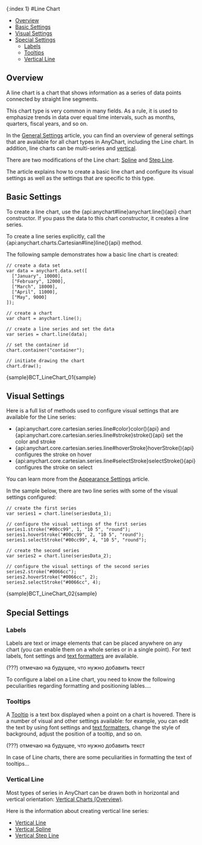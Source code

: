 {:index 1}
#Line Chart

* [Overview](#overview)
* [Basic Settings](#basic_settings)
* [Visual Settings](#visual_settings)
* [Special Settings](#special_settings)
  * [Labels](#labels)
  * [Tooltips](#tooltips)
  * [Vertical Line](#vertical_line)

## Overview

A line chart is a chart that shows information as a series of data points connected by straight line segments.

This chart type is very common in many fields. As a rule, it is used to emphasize trends in data over equal time intervals, such as months, quarters, fiscal years, and so on.

In the [General Settings](General_Settings) article, you can find an overview of general settings that are available for all chart types in AnyChart, including the Line chart. In addition, line charts can be multi-series and [vertical](Vertical_Charts/Overview).

There are two modifications of the Line chart: [Spline](Spline_Chart) and [Step Line](Step_Line_Chart).

The article explains how to create a basic line chart and configure its visual settings as well as the settings that are specific to this type.

## Basic Settings

To create a line chart, use the {api:anychart#line}anychart.line(){api} chart constructor. If you pass the data to this chart constructor, it creates a line series.

To create a line series explicitly, call the {api:anychart.charts.Cartesian#line}line(){api} method.

The following sample demonstrates how a basic line chart is created:

```
// create a data set
var data = anychart.data.set([
  ["January", 10000],
  ["February", 12000],
  ["March", 18000],
  ["April", 11000],
  ["May", 9000]
]);

// create a chart
var chart = anychart.line();

// create a line series and set the data
var series = chart.line(data);

// set the container id
chart.container("container");

// initiate drawing the chart
chart.draw();
```

{sample}BCT\_LineChart\_01{sample}

## Visual Settings

Here is a full list of methods used to configure visual settings that are available for the Line series:

* {api:anychart.core.cartesian.series.line#color}color(){api} and {api:anychart.core.cartesian.series.line#stroke}stroke(){api} set the color and stroke
* {api:anychart.core.cartesian.series.line#hoverStroke}hoverStroke(){api} configures the stroke on hover
* {api:anychart.core.cartesian.series.line#selectStroke}selectStroke(){api} configures the stroke on select

You can learn more from the [Appearance Settings](../Appearance_Settings) article.

In the sample below, there are two line series with some of the visual settings configured:

```
// create the first series
var series1 = chart.line(seriesData_1);

// configure the visual settings of the first series
series1.stroke("#00cc99", 1, "10 5", "round");
series1.hoverStroke("#00cc99", 2, "10 5", "round");
series1.selectStroke("#00cc99", 4, "10 5", "round");

// create the second series
var series2 = chart.line(seriesData_2);

// configure the visual settings of the second series
series2.stroke("#0066cc");
series2.hoverStroke("#0066cc", 2);
series2.selectStroke("#0066cc", 4);
```

{sample}BCT\_LineChart\_02{sample}

## Special Settings

### Labels

Labels are text or image elements that can be placed anywhere on any chart (you can enable them on a whole series or in a single point). For text labels, font settings and [text formatters](../Common_Settings/Text_Formatters) are available.

(???) отмечаю на будущее, что нужно добавить текст

To configure a label on a Line chart, you need to know the following peculiarities regarding formatting and positioning lables.... 

### Tooltips

A [Tooltip](../Common_Settings/Tooltip) is a text box displayed when a point on a chart is hovered. There is a number of visual and other settings available: for example, you can edit the text by using font settings and [text formatters](../Common_Settings/Text_Formatters), change the style of background, adjust the position of a tooltip, and so on.

(???) отмечаю на будущее, что нужно добавить текст

In case of Line charts, there are some peculiarities in formatting the text of tooltips...

### Vertical Line

Most types of series in AnyChart can be drawn both in horizontal and vertical orientation: [Vertical Charts (Overview)](Vertical_Charts/Overview).

Here is the information about creating vertical line series:

* [Vertical Line](Vertical_Charts/Vertical_Line_Chart)
* [Vertical Spline](Vertical_Charts/Vertical_Spline_Chart)
* [Vertical Step Line](Vertical_Charts/Vertical_Step_Line_Chart)